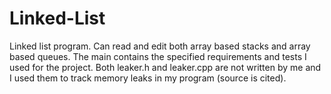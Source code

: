 # Linked-List
Linked list program. Can read and edit both array based stacks and array based queues.
The main contains the specified requirements and tests I used for the project. Both leaker.h and leaker.cpp are not written by me and I used them to track memory leaks in my program (source is cited).
